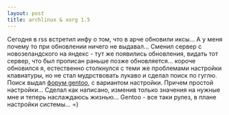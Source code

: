 ```yaml
--- 
layout: post
title: archlinux & xorg 1.5
---
```

Сегодня в rss встретил инфу о том, что в арче обновили иксы...
А у меня почему то при обновлении ничего не выдавал... Сменил сервер с новозеландского на яндекс - тут же появились обновления, видать тот сервер, что был прописан раньше позже обновляется... короче обновился я, естественно столкнулся с теми же проблемами настройки клавиатуры, но не стал мудрствовать лукаво и сделал поиск по гуглю.
Поиск выдал <a href="http://www.gentoo.ru/node/12045">форум gentoo</a>, с вариантом настройки. Причем простой настройки... Сделал как написано, изменив только значения на нужные мне и теперь наслаждаюсь жизнью... Gentoo - все таки рулез, в плане настройки системы... =)
